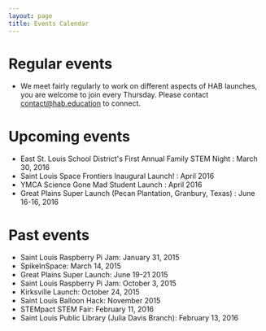```yaml
---
layout: page
title: Events Calendar
---
```


# Regular events

- We meet fairly regularly to work on different aspects of HAB launches, you are welcome to join every Thursday. Please contact contact@hab.education to connect.

# Upcoming events
 
- East St. Louis School District's First Annual Family STEM Night : March 30, 2016
- Saint Louis Space Frontiers Inaugural Launch! : April 2016
- YMCA Science Gone Mad Student Launch : April 2016
- Great Plains Super Launch (Pecan Plantation, Granbury, Texas) : June 16-16, 2016

# Past events

- Saint Louis Raspberry Pi Jam: January 31, 2015
- SpikeInSpace: March 14, 2015
- Great Plains Super Launch: June 19-21 2015
- Saint Louis Raspberry Pi Jam: October 3, 2015
- Kirksville Launch: October 24, 2015
- Saint Louis Balloon Hack: November 2015
- STEMpact STEM Fair: February 11, 2016
- Saint Louis Public Library (Julia Davis Branch): February 13, 2016
